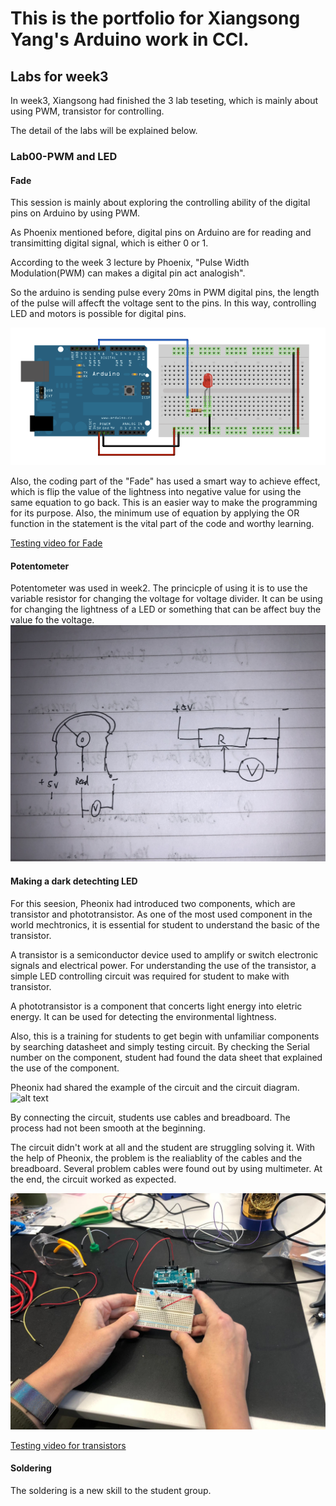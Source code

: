 # This is the portfolio for Xiangsong Yang's Arduino work in CCI.

## Labs for week3

In week3, Xiangsong had finished the 3 lab teseting, which is mainly about using PWM, transistor for controlling.

The detail of the labs will be explained below.

### Lab00-PWM and LED 
#### Fade

This session is mainly about exploring the controlling ability of the digital pins on Arduino by using PWM. 

As Phoenix mentioned before, digital pins on Arduino are for reading and transimitting digital signal, which is either 0 or 1. 

According to the week 3 lecture by Phoenix, "Pulse Width Modulation(PWM) can makes a digital pin act analogish". 

So the arduino is sending pulse every 20ms in PWM digital pins, the length of the pulse will affecft the voltage sent to the pins. In this way, controlling LED and motors is possible for digital pins.

![alt text](https://github.com/xiangsong-yang/Arduino-for-CCI/blob/master/Week03/image/simplefade_bb.png?raw=true)

Also, the coding part of the "Fade" has used a smart way to achieve effect, which is flip the value of the lightness into negative value for using the same equation to go back. This is an easier way to make the programming for its purpose. Also, the minimum use of equation by applying the OR function in the statement is the vital part of the code and worthy learning.

[Testing video for Fade](https://youtu.be/CAo5DdvVg3k) 

#### Potentometer

Potentometer was used in week2. The princicple of using it is to use the variable resistor for changing the voltage for voltage divider. It can be using for changing the lightness of a LED or something that can be affect buy the value fo the voltage.
![alt text](https://github.com/xiangsong-yang/Arduino-for-CCI/blob/master/images/knob.JPG?raw=true)

#### Making a dark detechting LED

For this seesion, Pheonix had introduced two components, which are transistor and phototransistor. As one of the most used component in the world mechtronics, it is essential for student to understand the basic of the transistor. 

A transistor is a semiconductor device used to amplify or switch electronic signals and electrical power. For understanding the use of the transistor, a simple LED controlling circuit was required for student to make with transistor.

A phototransistor is a component that concerts light energy into eletric energy. It can be used for detecting the environmental lightness.

Also, this is a training for students to get begin with unfamiliar components by searching datasheet and simply testing circuit. By checking the Serial number on the component, student had found the data sheet that explained the use of the component.

Pheonix had shared the example of the circuit and the circuit diagram. 
![alt text](https://i0.wp.com/cdn.makezine.com/uploads/2014/10/wp20_schematic_w_circle-transistor.png?zoom=2&resize=719%2C421)

By connecting the circuit, students use cables and breadboard. The process had not been smooth at the beginning. 

The circuit didn't work at all and the student are struggling solving it. With the help of Pheonix, the problem is the realiablity of the cables and the breadboard. Several problem cables were found out by using multimeter. At the end, the circuit worked as expected.

![alt text](https://github.com/xiangsong-yang/Arduino-for-CCI/blob/master/Week03/image/Transistor_2.JPG?raw=true)

[Testing video for transistors](https://youtu.be/kmYKmtS6u_I) 

#### Soldering
The soldering is a new skill to the student group. 

